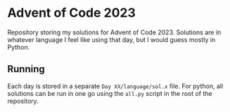 # Advent of Code 2023

Repository storing my solutions for Advent of Code 2023.
Solutions are in whatever language I feel like using that day, but I would guess mostly in Python.

## Running

Each day is stored in a separate `Day XX/language/sol.x` file.
For python, all solutions can be run in one go using the `all.py` script in the root of the repository. 